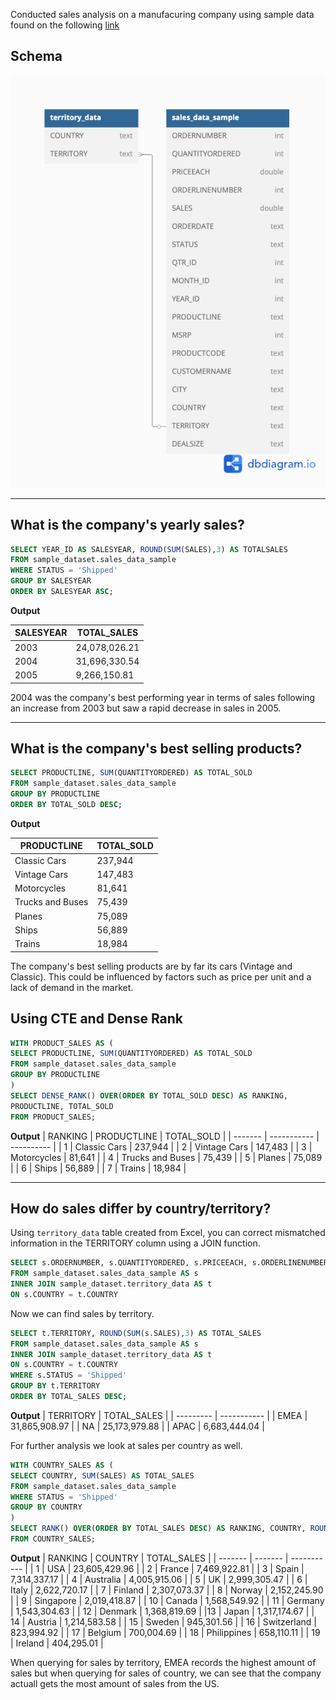 Conducted sales analysis on a manufacuring company using sample data found on the following [link](https://www.kaggle.com/datasets/kyanyoga/sample-sales-data/data)


## Schema
![image](https://github.com/echu-vb/manufacturing-sales-analysis/blob/1c69a33490eae7fa4175bad8298d674b2cd32da6/schema.png)

***

## What is the company's yearly sales?
```sql
SELECT YEAR_ID AS SALESYEAR, ROUND(SUM(SALES),3) AS TOTALSALES
FROM sample_dataset.sales_data_sample
WHERE STATUS = 'Shipped'
GROUP BY SALESYEAR
ORDER BY SALESYEAR ASC;
```

**Output**

| SALESYEAR | TOTAL_SALES |
| --------- | ----------- |
| 2003      | 24,078,026.21 |
| 2004      | 31,696,330.54 |
| 2005      | 9,266,150.81  |

2004 was the company's best performing year in terms of sales following an increase from 2003 but saw a rapid decrease in sales in 2005.
***

## What is the company's best selling products?
```sql
SELECT PRODUCTLINE, SUM(QUANTITYORDERED) AS TOTAL_SOLD 
FROM sample_dataset.sales_data_sample
GROUP BY PRODUCTLINE
ORDER BY TOTAL_SOLD DESC;
```

**Output**

| PRODUCTLINE | TOTAL_SOLD |
| ----------- | ---------- |
| Classic Cars | 237,944    |
| Vintage Cars	| 147,483   |
| Motorcycles |	81,641      |
| Trucks and Buses |	75,439|
| Planes	| 75,089          |
| Ships |	56,889            |
| Trains	| 18,984          |

The company's best selling products are by far its cars (Vintage and Classic). This could be influenced by factors such as price per unit and a lack of demand in the market.

## Using CTE and Dense Rank

```sql
WITH PRODUCT_SALES AS (
SELECT PRODUCTLINE, SUM(QUANTITYORDERED) AS TOTAL_SOLD
FROM sample_dataset.sales_data_sample
GROUP BY PRODUCTLINE
)
SELECT DENSE_RANK() OVER(ORDER BY TOTAL_SOLD DESC) AS RANKING,
PRODUCTLINE, TOTAL_SOLD
FROM PRODUCT_SALES;
```

**Output**
| RANKING |	PRODUCTLINE |	TOTAL_SOLD |
| ------- | ----------- | ---------- |
| 1	| Classic Cars	| 237,944 | 
| 2 |	Vintage Cars	| 147,483 |
| 3 |	Motorcycles	 | 81,641 |
| 4 |	Trucks and Buses	| 75,439 |
| 5 |	Planes	| 75,089 |
| 6 |	Ships | 56,889 | 
| 7	| Trains	| 18,984 |

***

## How do sales differ by country/territory?
Using  `territory_data` table created from Excel, you can correct mismatched information in the TERRITORY column using a JOIN function.
```sql
SELECT s.ORDERNUMBER, s.QUANTITYORDERED, s.PRICEEACH, s.ORDERLINENUMBER, s.SALES, s.STATUS, s.QTR_ID, s.MONTH_ID, s.YEAR_ID, s.PRODUCTLINE, s.MSRP, s.PRODUCTCODE, s.CUSTOMERNAME, s.CITY, s.DEALSIZE, t.COUNTRY, t.TERRITORY 
FROM sample_dataset.sales_data_sample AS s
INNER JOIN sample_dataset.territory_data AS t
ON s.COUNTRY = t.COUNTRY
```
Now we can find sales by territory.
```sql
SELECT t.TERRITORY, ROUND(SUM(s.SALES),3) AS TOTAL_SALES
FROM sample_dataset.sales_data_sample AS s
INNER JOIN sample_dataset.territory_data AS t
ON s.COUNTRY = t.COUNTRY
WHERE s.STATUS = 'Shipped'
GROUP BY t.TERRITORY
ORDER BY TOTAL_SALES DESC;
```
**Output**
| TERRITORY	| TOTAL_SALES |
| --------- | ----------- |
| EMEA	| 31,865,908.97 |
| NA	| 25,173,979.88 |
| APAC	| 6,683,444.04 |

For further analysis we look at sales per country as well.

```sql
WITH COUNTRY_SALES AS (
SELECT COUNTRY, SUM(SALES) AS TOTAL_SALES
FROM sample_dataset.sales_data_sample
WHERE STATUS = 'Shipped'
GROUP BY COUNTRY
)
SELECT RANK() OVER(ORDER BY TOTAL_SALES DESC) AS RANKING, COUNTRY, ROUND(TOTAL_SALES,3) AS TOTAL_SALES
FROM COUNTRY_SALES;
```

**Output**
| RANKING	| COUNTRY |	TOTAL_SALES |
| ------- | ------- | ----------- |
| 1 | USA	| 23,605,429.96 |
| 2 |	France	| 7,469,922.81 |
| 3	| Spain	| 7,314,337.17 |
| 4 |	Australia	| 4,005,915.06 |
| 5 |	UK	| 2,999,305.47 |
| 6 |	Italy	| 2,622,720.17 |
| 7	| Finland	| 2,307,073.37 |
| 8 |	Norway	| 2,152,245.90 |
| 9 |	Singapore	| 2,019,418.87 |
| 10	| Canada	| 1,568,549.92 |
| 11	| Germany	| 1,543,304.63 |
| 12	| Denmark | 1,368,819.69 |
|13	| Japan	| 1,317,174.67 |
| 14	| Austria	| 1,214,583.58 |
| 15	| Sweden	| 945,301.56 |
| 16	| Switzerland	| 823,994.92 |
| 17	| Belgium	| 700,004.69 |
| 18	| Philippines	| 658,110.11 |
| 19	| Ireland	| 404,295.01 |

When querying for sales by territory, EMEA records the highest amount of sales but when querying for sales of country, we can see that the company actuall gets the most amount of sales from the US.
